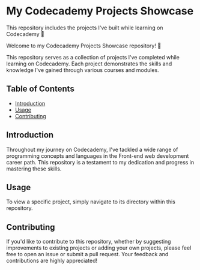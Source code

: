 # My Codecademy Projects Showcase

This repository includes the projects I've built while learning on Codecademy 🤖

Welcome to my Codecademy Projects Showcase repository! 🚀

This repository serves as a collection of projects I've completed while learning on Codecademy. Each project demonstrates the skills and knowledge I've gained through various courses and modules.

## Table of Contents

- [Introduction](#introduction)
- [Usage](#usage)
- [Contributing](#contributing)

## Introduction

Throughout my journey on Codecademy, I've tackled a wide range of programming concepts and languages in the Front-end web development career path. This repository is a testament to my dedication and progress in mastering these skills.


## Usage

To view a specific project, simply navigate to its directory within this repository.

## Contributing

If you'd like to contribute to this repository, whether by suggesting improvements to existing projects or adding your own projects, please feel free to open an issue or submit a pull request. Your feedback and contributions are highly appreciated!
